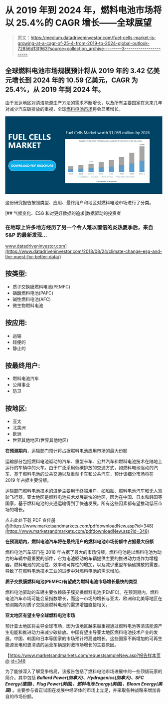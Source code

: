 # 从 2019 年到 2024 年，燃料电池市场将以 25.4%的 CAGR 增长——全球展望

> 原文：<https://medium.datadriveninvestor.com/fuel-cells-market-is-growing-at-a-cagr-of-25-4-from-2019-to-2024-global-outlook-72856d13f963?source=collection_archive---------3----------------------->

## 全球燃料电池市场规模预计将从 2019 年的 3.42 亿美元增长到 2024 年的 10.59 亿美元，CAGR 为 25.4%，从 2019 年到 2024 年。

由于发达地区对清洁能源生产方法的需求不断增长，以及所有主要国家在未来几年对减少汽车碳排放的重视，全球[燃料电池市场](https://www.marketsandmarkets.com/Market-Reports/fuel-cell-market-348.html)将会显著增长。

![](img/cbc5c90d93f30864f8f5357cad63da58.png)

这份研究报告按照类型、应用、最终用户和地区对燃料电池市场进行了分类。

[](https://www.datadriveninvestor.com/2018/08/24/climate-change-esg-and-the-quest-for-better-data/) [## 气候变化、ESG 和对更好数据的追求|数据驱动的投资者

### 在地球上许多地方经历了另一个令人难以置信的炎热夏季后，来自 S&P 的最新发现…

www.datadriveninvestor.com](https://www.datadriveninvestor.com/2018/08/24/climate-change-esg-and-the-quest-for-better-data/) 

## 按类型:

*   质子交换膜燃料电池(PEMFC)
*   磷酸燃料电池(PAFC)
*   碱性燃料电池(AFC)
*   微生物燃料电池

## 按应用:

*   运输
*   轻便的
*   静止的

## 按最终用户:

*   燃料电池汽车
*   公用事业
*   防卫

## 按地区:

*   亚太
*   北美洲
*   欧洲
*   世界其他地区(世界其他地区)

**在预测期内**，运输部门预计将占据燃料电池应用市场的最大份额

运输部分包括燃料电池驱动的汽车、重型卡车、公共汽车和燃料电池技术在陆地上运行的车辆中的火车。由于广泛采用低碳排放的交通方式，如燃料电池驱动的汽车、基于燃料电池的公共交通以及重型卡车和公共汽车，预计该细分市场将在 2019 年占据主要份额。

运输部门燃料电池技术的进步主要用于终端用户，如船舶、燃料电池汽车和无人驾驶飞行器。亚太地区是燃料电池技术发展最快的地区，因为在中国、日本和韩国等国家，基于燃料电池的交通运输得到了快速发展。所有这些因素都有望推动低压市场的增长。

点击此处下载 PDF 宣传册@[https://www.marketsandmarkets.com/pdfdownloadNew.asp?id=348](https://www.marketsandmarkets.com/pdfdownloadNew.asp?id=348)

**在预测期内，燃料电池汽车将在最终用户的燃料电池市场份额中占据最大份额**

燃料电池汽车部门在 2018 年占据了最大的市场份额。燃料电池是以燃料电池为动力的车辆中最重要的部件，它为电池驱动的车辆提供主要的推进动力或作为增程器。燃料电池的灵活性、效率和可靠性的增加，以及减少重型车辆碳排放的需要，导致了在燃料电池技术工业的进步中对燃料电池的需求增加。

**质子交换膜燃料电池(PEMFC)有望成为燃料电池市场增长最快的类型**

燃料电池驱动的车辆主要依赖质子膜交换燃料电池(PEMFC)。在预测期内，燃料电池汽车市场可能会呈指数增长，而这一市场的增长与亚太、欧洲和北美等地区在预测期内对质子交换膜燃料电池的需求增加直接相关。

**亚太地区有望主导全球燃料电池市场**

预计亚太地区将主导全球市场，因为该地区越来越重视通过燃料电池等清洁能源产生电能和推进动力来减少碳排放。中国有望主导亚太地区燃料电池技术产业的发展。中国、韩国和日本等国家的市场预计将高速增长。这些国家不断增加的可再生能源发电和更清洁的运营车辆是刺激市场增长的主要原因。

【https://www.marketsandmarkets.com/requestsampleNew.asp?报告样本页@ [id=348](https://www.marketsandmarkets.com/requestsampleNew.asp?id=348)

为了能够深入了解竞争格局，该报告包括了燃料电池市场进展中的一些顶级玩家的简介。其中包括 ***Ballard Power(加拿大)、Hydrogenics(加拿大)、SFC Energy(德国)、Plug Power(美国)、燃料电池 Energy(美国)、Bloom Energy(美国)*** 。主要参与者正试图在发展中经济体的市场上立足，并采取各种战略来增加各自的市场份额。